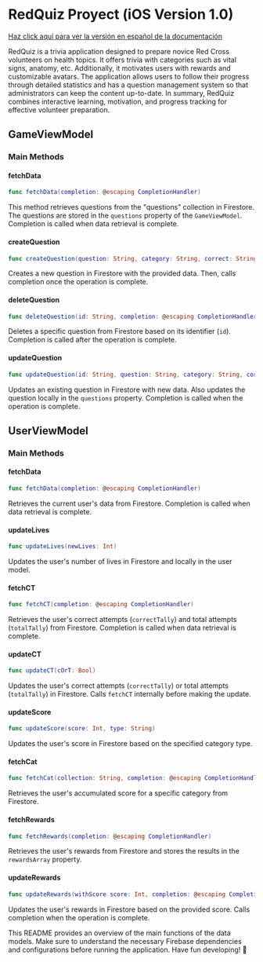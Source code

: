 # RedQuiz Proyect (iOS Version 1.0)
[Haz click aquí para ver la versión en español de la documentación](README_ES.md)

RedQuiz is a trivia application designed to prepare novice Red Cross volunteers on health topics. It offers trivia with categories such as vital signs, anatomy, etc. Additionally, it motivates users with rewards and customizable avatars. The application allows users to follow their progress through detailed statistics and has a question management system so that administrators can keep the content up-to-date. In summary, RedQuiz combines interactive learning, motivation, and progress tracking for effective volunteer preparation.

## GameViewModel

### Main Methods

#### fetchData
```swift
func fetchData(completion: @escaping CompletionHandler)
```
This method retrieves questions from the "questions" collection in Firestore. The questions are stored in the `questions` property of the `GameViewModel`. Completion is called when data retrieval is complete.

#### createQuestion
```swift
func createQuestion(question: String, category: String, correct: String, incorrect1: String, incorrect2: String, incorrect3: String, points: Int, completion: @escaping CompletionHandler)
```
Creates a new question in Firestore with the provided data. Then, calls completion once the operation is complete.

#### deleteQuestion
```swift
func deleteQuestion(id: String, completion: @escaping CompletionHandler)
```
Deletes a specific question from Firestore based on its identifier (`id`). Completion is called after the operation is complete.

#### updateQuestion
```swift
func updateQuestion(id: String, question: String, category: String, correct: String, incorrect1: String, incorrect2: String, incorrect3: String, points: Int, completion: @escaping CompletionHandler)
```
Updates an existing question in Firestore with new data. Also updates the question locally in the `questions` property. Completion is called when the operation is complete.

## UserViewModel

### Main Methods

#### fetchData
```swift
func fetchData(completion: @escaping CompletionHandler)
```
Retrieves the current user's data from Firestore. Completion is called when data retrieval is complete.

#### updateLives
```swift
func updateLives(newLives: Int)
```
Updates the user's number of lives in Firestore and locally in the user model.

#### fetchCT
```swift
func fetchCT(completion: @escaping CompletionHandler)
```
Retrieves the user's correct attempts (`correctTally`) and total attempts (`totalTally`) from Firestore. Completion is called when data retrieval is complete.

#### updateCT
```swift
func updateCT(cOrT: Bool)
```
Updates the user's correct attempts (`correctTally`) or total attempts (`totalTally`) in Firestore. Calls `fetchCT` internally before making the update.

#### updateScore
```swift
func updateScore(score: Int, type: String)
```
Updates the user's score in Firestore based on the specified category type.

#### fetchCat
```swift
func fetchCat(collection: String, completion: @escaping CompletionHandler)
```
Retrieves the user's accumulated score for a specific category from Firestore.

#### fetchRewards
```swift
func fetchRewards(completion: @escaping CompletionHandler)
```
Retrieves the user's rewards from Firestore and stores the results in the `rewardsArray` property.

#### updateRewards
```swift
func updateRewards(withScore score: Int, completion: @escaping CompletionHandler)
```
Updates the user's rewards in Firestore based on the provided score. Calls completion when the operation is complete.

This README provides an overview of the main functions of the data models. Make sure to understand the necessary Firebase dependencies and configurations before running the application. Have fun developing! 🚀
